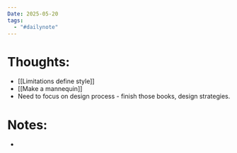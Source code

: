 ```yaml
---
Date: 2025-05-20
tags:
  - "#dailynote"
---
```

# Thoughts:
- [[Limitations define style]]
- [[Make a mannequin]]
- Need to focus on design process - finish those books, design strategies.

# Notes:
- 